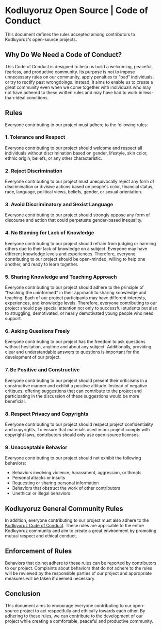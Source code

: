 # Kodluyoruz Open Source | Code of Conduct

This document defines the rules accepted among contributors to Kodluyoruz's open-source projects.

## Why Do We Need a Code of Conduct?

This Code of Conduct is designed to help us build a welcoming, peaceful, fearless, and productive community. Its purpose is not to impose unnecessary rules on our community, apply penalties to "bad" individuals, or try to rectify past wrongdoings. Instead, it aims to enable us to create a great community even when we come together with individuals who may not have adhered to these written rules and may have had to work in less-than-ideal conditions.

## Rules

Everyone contributing to our project must adhere to the following rules:

### 1. Tolerance and Respect

Everyone contributing to our project should welcome and respect all individuals without discrimination based on gender, lifestyle, skin color, ethnic origin, beliefs, or any other characteristic.

### 2. Reject Discrimination

Everyone contributing to our project must unequivocally reject any form of discrimination or divisive actions based on people's color, financial status, race, language, political views, beliefs, gender, or sexual orientation.

### 3. Avoid Discriminatory and Sexist Language

Everyone contributing to our project should strongly oppose any form of discourse and action that could perpetuate gender-based inequality.

### 4. No Blaming for Lack of Knowledge

Everyone contributing to our project should refrain from judging or harming others due to their lack of knowledge on a subject. Everyone may have different knowledge levels and experiences. Therefore, everyone contributing to our project should be open-minded, willing to help one another, and ready to learn together.

### 5. Sharing Knowledge and Teaching Approach

Everyone contributing to our project should adhere to the principle of "teaching the uninformed" in their approach to sharing knowledge and teaching. Each of our project participants may have different interests, experiences, and knowledge levels. Therefore, everyone contributing to our project should pay special attention not only to successful students but also to struggling, demotivated, or nearly demotivated young people who need support.

### 6. Asking Questions Freely

Everyone contributing to our project has the freedom to ask questions without hesitation, anytime and about any subject. Additionally, providing clear and understandable answers to questions is important for the development of our project.

### 7. Be Positive and Constructive

Everyone contributing to our project should present their criticisms in a constructive manner and exhibit a positive attitude. Instead of negative critiques, offering suggestions that can contribute to the project and participating in the discussion of these suggestions would be more beneficial.

### 8. Respect Privacy and Copyrights

Everyone contributing to our project should respect project confidentiality and copyrights. To ensure that materials used in our project comply with copyright laws, contributors should only use open-source licenses.

### 9. Unacceptable Behavior

Everyone contributing to our project should not exhibit the following behaviors:

- Behaviors involving violence, harassment, aggression, or threats
- Personal attacks or insults
- Requesting or sharing personal information
- Behaviors that obstruct the work of other contributors
- Unethical or illegal behaviors

## Kodluyoruz General Community Rules

In addition, everyone contributing to our project must also adhere to the [Kodluyoruz Code of Conduct](https://github.com/Kodluyoruz/Code-Of-Conduct). These rules are applicable to the entire Kodluyoruz community and aim to create a great environment by promoting mutual respect and ethical conduct.

## Enforcement of Rules

Behaviors that do not adhere to these rules can be reported by contributors to our project. Complaints about behaviors that do not adhere to the rules will be reviewed by the responsible parties of our project and appropriate measures will be taken if deemed necessary.

## Conclusion

This document aims to encourage everyone contributing to our open-source project to act respectfully and ethically towards each other. By adhering to these rules, we can contribute to the development of our project while creating a comfortable, peaceful and productive community.
